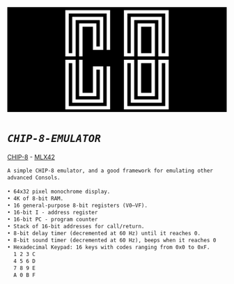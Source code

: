 <img src="./images/logo_1.png" />

# *`CHIP-8-EMULATOR`*

<a href="https://en.wikipedia.org/wiki/CHIP-8">CHIP-8</a> - <a href="https://github.com/codam-coding-college/MLX42">MLX42</a>

```
A simple CHIP-8 emulator, and a good framework for emulating other advanced Consols.

• 64x32 pixel monochrome display.
• 4K of 8-bit RAM.
• 16 general-purpose 8-bit registers (V0–VF).
• 16-bit I - address register
• 16-bit PC - program counter
• Stack of 16-bit addresses for call/return.
• 8-bit delay timer (decremented at 60 Hz) until it reaches 0.
• 8-bit sound timer (decremented at 60 Hz), beeps when it reaches 0
• Hexadecimal Keypad: 16 keys with codes ranging from 0x0 to 0xF.
  1 2 3 C
  4 5 6 D
  7 8 9 E
  A 0 B F
```
